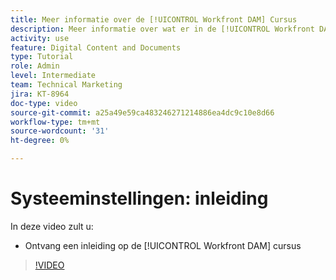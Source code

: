 ```yaml
---
title: Meer informatie over de [!UICONTROL Workfront DAM] Cursus
description: Meer informatie over wat er in de [!UICONTROL Workfront DAM] Beheerder, deel 1 System Setup (Systeeminstellingen) cursus.
activity: use
feature: Digital Content and Documents
type: Tutorial
role: Admin
level: Intermediate
team: Technical Marketing
jira: KT-8964
doc-type: video
source-git-commit: a25a49e59ca483246271214886ea4dc9c10e8d66
workflow-type: tm+mt
source-wordcount: '31'
ht-degree: 0%

---
```


# Systeeminstellingen: inleiding

In deze video zult u:

* Ontvang een inleiding op de [!UICONTROL Workfront DAM] cursus

>[!VIDEO](https://video.tv.adobe.com/v/335227/?quality=12&learn=on)

<!-- Learn more graphic & links to documentation articles
* Accessing help for Workfront DAM
* Workfront DAM within Workfront
-->
